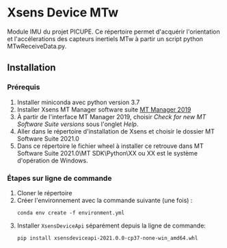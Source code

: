 # Xsens Device MTw

Module IMU du projet PICUPE. Ce répertoire permet d'acquérir l'orientation et l'accélerations des capteurs inertiels MTw à partir un script python MTwReceiveData.py.

## Installation

### Prérequis
1. Installer miniconda avec python version 3.7
2. Installer Xsens MT Manager software suite [MT Manager 2019](https://www.xsens.com/cs/c/?cta_guid=ead8a68c-79b8-4b40-bb6d-2f39a1f9847a&signature=AAH58kGB_34RkwlhXNk7P-kzkX16xmLbqQ&pageId=27796161161&placement_guid=df26b080-cbde-4fb7-a9b1-7a9351551530&click=b7c20fa8-973f-4f72-a371-538ab87c8489&hsutk=f74d60f437d573572df922e693b12e24&canon=https%3A%2F%2Fwww.xsens.com%2Fsoftware-downloads&utm_referrer=https%3A%2F%2Fduckduckgo.com%2F&portal_id=3446270&redirect_url=APefjpHqm3mQzDGati4iSYrKagogzleEETAexx8Jc0bJQcgBnSiotpi0K950-59F1y_wn_jBEMAuWKXT_ppp2MJCSWIOTJlGlRnZo91Ytq-8psJGXqmWvWgeDhjp8A27t9T60q5PdYwohLHgx_GE4i2ZKHRFaGzWlIo_UN2MfukxhQF3QrYgdiifkZAJ19f7Q5tynDoyiUztZikw7cKIXv_Dpsii4YgpNuqM8ou7iq94ruR6l8kvRAGk4QQqmvZPw7xiO73lJ5MGivX0rbqfoLYdVVlq30ksSsZXYTt0x-XLwC9KUcDd_n5ExknOjAeBur6OtIczkl3h00L-QrlAI4LRp0nDXI5FfS_19jGmlLd_UGnBdd1xv5M&__hstc=81749512.f74d60f437d573572df922e693b12e24.1623932327552.1626901742023.1628781018493.11&__hssc=81749512.1.1628781018493&__hsfp=1948818673&contentType=standard-page)
3. À partir de l'interface MT Manager 2019, choisir *Check for new MT Software Suite versions* sous l'onglet *Help*.
4. Aller dans le répertoire d'installation de Xsens et choisir le dossier MT Software Suite 2021.0
5. Dans ce répertoire le fichier wheel à installer ce retrouve dans MT Software Suite 2021.0\MT SDK\Python\XX ou XX est le système d'opération de Windows.

### Étapes sur ligne de commande
1. Cloner le répertoire
2. Créer l'environnement avec la commande suivante (une fois) :
    ```
    conda env create -f environment.yml
    ```
1. Installer `XsensDeviceApi` séparément depuis la ligne de commande:
    ```
    pip install xsensdeviceapi-2021.0.0-cp37-none-win_amd64.whl
    ```
